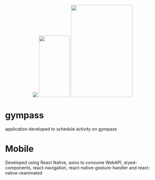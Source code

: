 <p align="center">
  <img src="https://i.imgsafe.org/c7/c74b77f9f1.gif">
  <img width="100" height="200" src="https://i.imgsafe.org/c7/c7dee96d9d.jpeg">
  <img width="200" height="300" src="https://i.imgsafe.org/c7/c7deac3211.jpeg">
</p>

# gympass

application developed to schedule activity on gympass

# Mobile

Developed using React Native, axios to consume WebAPI, styed-components, react-navigation, react-native-gesture-handler and 
react-native-reanimated

